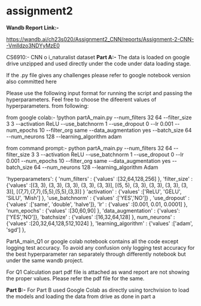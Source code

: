 # assignment2

**Wandb Report Link:-**

https://wandb.ai/ch23s020/Assignment2_CNN/reports/Assignment-2-CNN--Vmlldzo3NDYyMzE0


CS6910:- CNN o i_naturalist dataset
**Part A:-**
The data is loaded on google drive unzipped and used directly under the code under data loading stage.

If the .py file gives any challenges please refer to google notebook version also committed here

Please use the following input format for running the script and passing the hyperparameters. Feel free to choose the difeerent values of hyperparameters. from following:

from google colab:- !python partA_main.py --num_filters 32 64 --filter_size 3 3 --activation ReLU --use_batchnorm 1 --use_dropout 0 --lr 0.001 --num_epochs 10 --filter_org same --data_augmentation yes --batch_size 64 --num_neurons 128 --learning_algorithm adam

from command prompt:- python partA_main.py --num_filters 32 64 --filter_size 3 3 --activation ReLU --use_batchnorm 1 --use_dropout 0 --lr 0.001 --num_epochs 10 --filter_org same --data_augmentation yes --batch_size 64 --num_neurons 128 --learning_algorithm Adam



'hyperparameters': {
		'num_filters'                 : {'values' :[32,64,128,256]  },
		'filter_size'                 : {'values' :[(3, 3), (3, 3), (3, 3), (3, 3), (3, 3)], [(5, 5), (3, 3), (3, 3), (3, 3), (3, 3)],                                                                                         [(7,7),(7,7),(5,5),(5,5),(3,3)] }
		'activation'                  : {'values' :['ReLU', 'GELU', 'SiLU', 'Mish'] },
                'use_batchnorm'               : {'values' :['YES','NO']} ,
   	  	'use_dropout'                 : {'values' :['same', 'double', 'halve']},
     		'lr'                          : {'values' :[0.001, 0.01, 0.0001] },
    		'num_epochs'                  : {'values' :[30,60,90] },
    		'data_augmentation'           : {'values':['YES','NO']},
     		'batchsize'                   : {'values' :[16,32,64,128] },
		 num_neurons'                 : {'values' :[20,32,64,128,512,1024] },
		'learning_algorithm'          : {'values' :['adam', 'sgd'] },
  		
PartA_main_Q1 or google colab notebook contains all the code except logging test accuracy. To avoid any confusion only logging test accuracy for the best hyperparameter ran separately through differently notebook but under the same wandb project.

For Q1 Calculation part pdf file is attached as wand report are not showing the proper values. Please refer the pdf file for the same.
		
		
 		 


**Part B:-**
For Part B used Google Colab as directly using torchvision to load the models and loading the data from drive as done in part a

